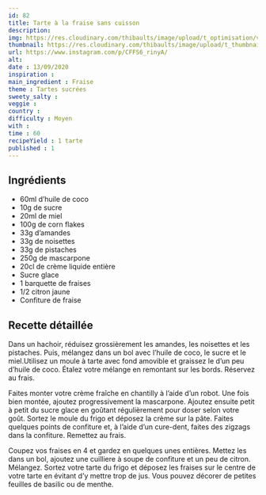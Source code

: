 ```yaml
---
id: 82
title: Tarte à la fraise sans cuisson
description: 
img: https://res.cloudinary.com/thibaults/image/upload/t_optimisation/v1600460736/Recipes/20200913_tarte_fraise.jpg
thumbnail: https://res.cloudinary.com/thibaults/image/upload/t_thumbnail_josie/v1600460736/Recipes/20200913_tarte_fraise.jpg
url: https://www.instagram.com/p/CFFS6_rinyA/
alt: 
date : 13/09/2020
inspiration : 
main_ingredient : Fraise
theme : Tartes sucrées
sweety_salty : 
veggie : 
country :
difficulty : Moyen
with : 
time : 60
recipeYield : 1 tarte
published : 1
---
```


## Ingrédients
 - 60ml d’huile de coco
 - 10g de sucre
 - 20ml de miel
 - 100g de corn flakes
 - 33g d’amandes
 - 33g de noisettes
 - 33g de pistaches
 - 250g de mascarpone
 - 20cl de crème liquide entière
 - Sucre glace
 - 1 barquette de fraises
 - 1/2 citron jaune
 - Confiture de fraise

## Recette détaillée
Dans un hachoir, réduisez grossièrement les amandes, les noisettes et les pistaches. Puis, mélangez dans un bol avec l’huile de coco, le sucre et le miel.Utilisez un moule à tarte avec fond amovible et graissez le d’un peu d’huile de coco. Étalez votre mélange en remontant sur les bords. Réservez au frais.

Faites monter votre crème fraîche en chantilly à l’aide d’un robot. Une fois bien montée, ajoutez progressivement la mascarpone. Ajoutez ensuite petit à petit du sucre glace en goûtant régulièrement pour doser selon votre goût. Sortez le moule du frigo et déposez la crème sur la pâte. Faites quelques points de confiture et, à l’aide d’un cure-dent, faites des zigzags dans la confiture. Remettez au frais.

Coupez vos fraises en 4 et gardez en quelques unes entières. Mettez les dans un bol, ajoutez une cuilliere à soupe de confiture et un peu de citron. Mélangez. Sortez votre tarte du frigo et déposez les fraises sur le centre de votre tarte en évitant d’y mettre trop de jus. Vous pouvez décorer de petites feuilles de basilic ou de menthe.